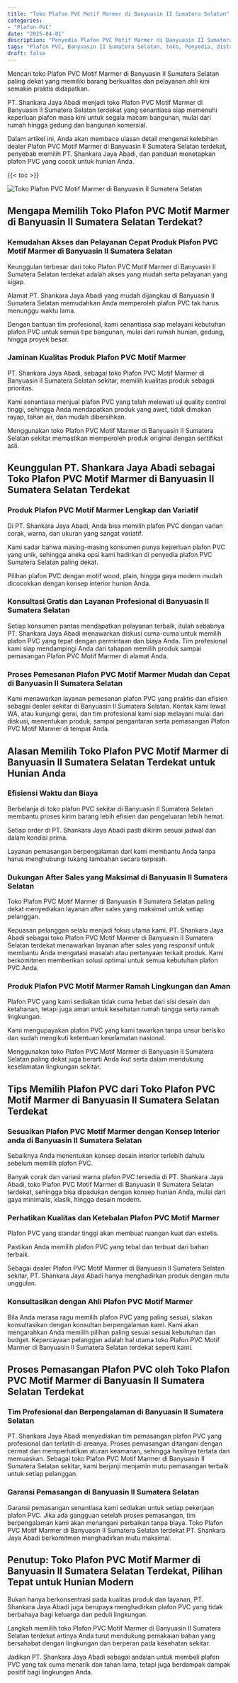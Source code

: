 ```yaml
---
title: "Toko Plafon PVC Motif Marmer di Banyuasin II Sumatera Selatan"
categories: 
- "Plafon-PVC"
date: "2025-04-01"
description: "Penyedia Plafon PVC Motif Marmer di Banyuasin II Sumatera Selatan untuk rumah, perkantoran, serta gerai. Plafon unggulan, beragam motif, warna modern, beserta servis penempatan oleh tim berpengalaman serta jaminan resmi!|Layanan distribusi Plafon PVC Motif Marmer di Banyuasin II Sumatera Selatan untuk kebutuhan tempat tinggal, office, maupun toko, beserta produk terbaik dan penempatan oleh teknisi berpengalaman serta jaminan resmi.|Pilihan Plafon PVC Motif Marmer di Banyuasin II Sumatera Selatan yang andal untuk hunian, kantor, serta ritel, dengan plafon terbaik dan penempatan ditangani oleh tenaga ahli ahli dan garansi resmi.|Penyediaan Plafon PVC Motif Marmer di Banyuasin II Sumatera Selatan untuk hunian, kantor, serta ritel, dengan plafon berkualitas dan penempatan ditangani oleh tim profesional, lengkap dengan garansi resmi.}"
tags: "Plafon PVC, Banyuasin II Sumatera Selatan, toko, Penyedia, distributor"
draft: false
---
```


Mencari toko Plafon PVC Motif Marmer di Banyuasin II Sumatera Selatan paling dekat yang memiliki barang berkualitas dan pelayanan ahli kini semakin praktis didapatkan.

PT. Shankara Jaya Abadi menjadi toko Plafon PVC Motif Marmer di Banyuasin II Sumatera Selatan terdekat yang senantiasa siap memenuhi keperluan plafon masa kini untuk segala macam bangunan, mulai dari rumah hingga gedung dan bangunan komersial.

Dalam artikel ini, Anda akan membaca ulasan detail mengenai kelebihan dealer Plafon PVC Motif Marmer di Banyuasin II Sumatera Selatan terdekat, penyebab memilih PT. Shankara Jaya Abadi, dan panduan menetapkan plafon PVC yang cocok untuk hunian Anda.

{{< toc >}}

![Toko Plafon PVC Motif Marmer di Banyuasin II Sumatera Selatan](/images/Plafon-PVC/Toko-Plafon-PVC-Motif-Marmer-di-Banyuasin-II-Sumatera-Selatan.png)


## Mengapa Memilih Toko Plafon PVC Motif Marmer di Banyuasin II Sumatera Selatan Terdekat?

### Kemudahan Akses dan Pelayanan Cepat Produk Plafon PVC Motif Marmer di Banyuasin II Sumatera Selatan

Keunggulan terbesar dari toko Plafon PVC Motif Marmer di Banyuasin II Sumatera Selatan terdekat adalah akses yang mudah serta pelayanan yang sigap.

Alamat PT. Shankara Jaya Abadi yang mudah dijangkau di Banyuasin II Sumatera Selatan memudahkan Anda memperoleh plafon PVC tak harus menunggu waktu lama.

Dengan bantuan tim profesional, kami senantiasa siap melayani kebutuhan plafon PVC untuk semua tipe bangunan, mulai dari rumah hunian, gedung, hingga proyek besar.

### Jaminan Kualitas Produk Plafon PVC Motif Marmer

PT. Shankara Jaya Abadi, sebagai toko Plafon PVC Motif Marmer di Banyuasin II Sumatera Selatan sekitar, memilih kualitas produk sebagai prioritas.

Kami senantiasa menjual plafon PVC yang telah melewati uji quality control tinggi, sehingga Anda mendapatkan produk yang awet, tidak dimakan rayap, tahan air, dan mudah dibersihkan.

Menggunakan toko Plafon PVC Motif Marmer di Banyuasin II Sumatera Selatan sekitar memastikan memperoleh produk original dengan sertifikat asli.

## Keunggulan PT. Shankara Jaya Abadi sebagai Toko Plafon PVC Motif Marmer di Banyuasin II Sumatera Selatan Terdekat

### Produk Plafon PVC Motif Marmer Lengkap dan Variatif

Di PT. Shankara Jaya Abadi, Anda bisa memilih plafon PVC dengan varian corak, warna, dan ukuran yang sangat variatif.

Kami sadar bahwa masing-masing konsumen punya keperluan plafon PVC yang unik, sehingga aneka opsi kami hadirkan di penyedia plafon PVC Sumatera Selatan paling dekat.

Pilihan plafon PVC dengan motif wood, plain, hingga gaya modern mudah dicocokkan dengan konsep interior hunian Anda.

### Konsultasi Gratis dan Layanan Profesional di Banyuasin II Sumatera Selatan

Setiap konsumen pantas mendapatkan pelayanan terbaik, itulah sebabnya PT. Shankara Jaya Abadi menawarkan diskusi cuma-cuma untuk memilih plafon PVC yang tepat dengan permintaan dan biaya Anda. Tim profesional kami siap mendampingi Anda dari tahapan memilih produk sampai pemasangan Plafon PVC Motif Marmer di alamat Anda.

### Proses Pemesanan Plafon PVC Motif Marmer Mudah dan Cepat di Banyuasin II Sumatera Selatan

Kami menawarkan layanan pemesanan plafon PVC yang praktis dan efisien sebagai dealer sekitar di Banyuasin II Sumatera Selatan. Kontak kami lewat WA, atau kunjungi gerai, dan tim profesional kami siap melayani mulai dari diskusi, menentukan produk, sampai pengantaran serta pemasangan Plafon PVC Motif Marmer di tempat Anda.

## Alasan Memilih Toko Plafon PVC Motif Marmer di Banyuasin II Sumatera Selatan Terdekat untuk Hunian Anda

### Efisiensi Waktu dan Biaya

Berbelanja di toko plafon PVC sekitar di Banyuasin II Sumatera Selatan membantu proses kirim barang lebih efisien dan pengeluaran lebih hemat.

Setiap order di PT. Shankara Jaya Abadi pasti dikirim sesuai jadwal dan dalam kondisi prima.

Layanan pemasangan berpengalaman dari kami membantu Anda tanpa harus menghubungi tukang tambahan secara terpisah.

### Dukungan After Sales yang Maksimal di Banyuasin II Sumatera Selatan

Toko Plafon PVC Motif Marmer di Banyuasin II Sumatera Selatan paling dekat menyediakan layanan after sales yang maksimal untuk setiap pelanggan.

Kepuasan pelanggan selalu menjadi fokus utama kami. PT. Shankara Jaya Abadi sebagai toko Plafon PVC Motif Marmer di Banyuasin II Sumatera Selatan terdekat menawarkan layanan after sales yang responsif untuk membantu Anda mengatasi masalah atau pertanyaan terkait produk. Kami berkomitmen memberikan solusi optimal untuk semua kebutuhan plafon PVC Anda.

### Produk Plafon PVC Motif Marmer Ramah Lingkungan dan Aman

Plafon PVC yang kami sediakan tidak cuma hebat dari sisi desain dan ketahanan, tetapi juga aman untuk kesehatan rumah tangga serta ramah lingkungan.

Kami mengupayakan plafon PVC yang kami tawarkan tanpa unsur berisiko dan sudah mengikuti ketentuan keselamatan nasional.

Menggunakan toko Plafon PVC Motif Marmer di Banyuasin II Sumatera Selatan paling dekat juga berarti Anda ikut serta dalam mendukung keselamatan lingkungan sekitar.

## Tips Memilih Plafon PVC dari Toko Plafon PVC Motif Marmer di Banyuasin II Sumatera Selatan Terdekat

### Sesuaikan Plafon PVC Motif Marmer dengan Konsep Interior anda di Banyuasin II Sumatera Selatan

Sebaiknya Anda menentukan konsep desain interior terlebih dahulu sebelum memilih plafon PVC.

Banyak corak dan variasi warna plafon PVC tersedia di PT. Shankara Jaya Abadi, toko Plafon PVC Motif Marmer di Banyuasin II Sumatera Selatan terdekat, sehingga bisa dipadukan dengan konsep hunian Anda, mulai dari gaya minimalis, klasik, hingga desain modern.

### Perhatikan Kualitas dan Ketebalan Plafon PVC Motif Marmer

Plafon PVC yang standar tinggi akan membuat ruangan kuat dan estetis.

Pastikan Anda memilih plafon PVC yang tebal dan terbuat dari bahan terbaik.

Sebagai dealer Plafon PVC Motif Marmer di Banyuasin II Sumatera Selatan sekitar, PT. Shankara Jaya Abadi hanya menghadirkan produk dengan mutu unggulan.

### Konsultasikan dengan Ahli Plafon PVC Motif Marmer

Bila Anda merasa ragu memilih plafon PVC yang paling sesuai, silakan konsultasikan dengan konsultan berpengalaman kami. Kami akan mengarahkan Anda memilih pilihan paling sesuai sesuai kebutuhan dan budget. Kepercayaan pelanggan adalah hal utama toko Plafon PVC Motif Marmer di Banyuasin II Sumatera Selatan terdekat seperti kami.

## Proses Pemasangan Plafon PVC oleh Toko Plafon PVC Motif Marmer di Banyuasin II Sumatera Selatan Terdekat

### Tim Profesional dan Berpengalaman di Banyuasin II Sumatera Selatan

PT. Shankara Jaya Abadi menyediakan tim pemasangan plafon PVC yang profesional dan terlatih di areanya. Proses pemasangan ditangani dengan cermat dan memperhatikan aturan keamanan, sehingga hasilnya tertata dan memuaskan. Sebagai toko Plafon PVC Motif Marmer di Banyuasin II Sumatera Selatan sekitar, kami berjanji menjamin mutu pemasangan terbaik untuk setiap pelanggan.

### Garansi Pemasangan di Banyuasin II Sumatera Selatan

Garansi pemasangan senantiasa kami sediakan untuk setiap pekerjaan plafon PVC. Jika ada gangguan setelah proses pemasangan, tim berpengalaman kami akan menangani perbaikan tanpa biaya. Toko Plafon PVC Motif Marmer di Banyuasin II Sumatera Selatan terdekat PT. Shankara Jaya Abadi berkomitmen menghadirkan mutu maksimal.

## Penutup: Toko Plafon PVC Motif Marmer di Banyuasin II Sumatera Selatan Terdekat, Pilihan Tepat untuk Hunian Modern

Bukan hanya berkonsentrasi pada kualitas produk dan layanan, PT. Shankara Jaya Abadi juga berupaya menghadirkan plafon PVC yang tidak berbahaya bagi keluarga dan peduli lingkungan.

Langkah memilih toko Plafon PVC Motif Marmer di Banyuasin II Sumatera Selatan terdekat artinya Anda turut mendukung pemakaian bahan yang bersahabat dengan lingkungan dan berperan pada kesehatan sekitar.

Jadikan PT. Shankara Jaya Abadi sebagai andalan untuk membeli plafon PVC yang tak cuma menarik dan tahan lama, tetapi juga berdampak dampak positif bagi lingkungan Anda.